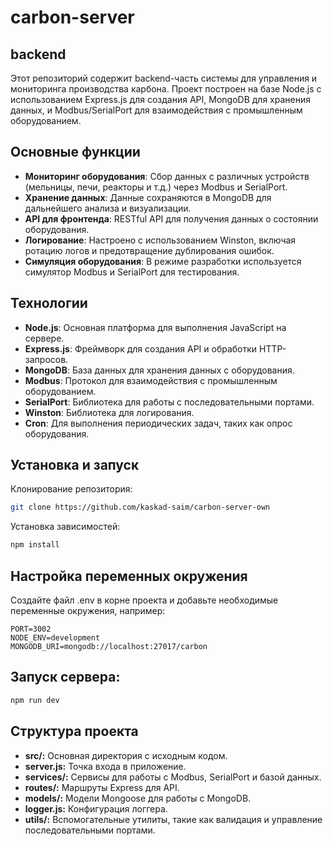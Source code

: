 # carbon-server

## backend
Этот репозиторий содержит backend-часть системы для управления и мониторинга производства карбона. Проект построен на базе Node.js с использованием Express.js для создания API, MongoDB для хранения данных, и Modbus/SerialPort для взаимодействия с промышленным оборудованием.

## Основные функции

- **Мониторинг оборудования**: Сбор данных с различных устройств (мельницы, печи, реакторы и т.д.) через Modbus и SerialPort.
- **Хранение данных**: Данные сохраняются в MongoDB для дальнейшего анализа и визуализации.
- **API для фронтенда**: RESTful API для получения данных о состоянии оборудования.
- **Логирование**: Настроено с использованием Winston, включая ротацию логов и предотвращение дублирования ошибок.
- **Симуляция оборудования**: В режиме разработки используется симулятор Modbus и SerialPort для тестирования.

## Технологии

- **Node.js**: Основная платформа для выполнения JavaScript на сервере.
- **Express.js**: Фреймворк для создания API и обработки HTTP-запросов.
- **MongoDB**: База данных для хранения данных с оборудования.
- **Modbus**: Протокол для взаимодействия с промышленным оборудованием.
- **SerialPort**: Библиотека для работы с последовательными портами.
- **Winston**: Библиотека для логирования.
- **Cron**: Для выполнения периодических задач, таких как опрос оборудования.

## Установка и запуск

Клонирование репозитория:

```bash
git clone https://github.com/kaskad-saim/carbon-server-own
```

Установка зависимостей:

```bash
npm install
```

## Настройка переменных окружения

Создайте файл .env в корне проекта и добавьте необходимые переменные окружения, например:

```env
PORT=3002
NODE_ENV=development
MONGODB_URI=mongodb://localhost:27017/carbon
```

## Запуск сервера:

```bash
npm run dev
```

## Структура проекта

- **src/:** Основная директория с исходным кодом.
- **server.js:** Точка входа в приложение.
- **services/:** Сервисы для работы с Modbus, SerialPort и базой данных.
- **routes/:** Маршруты Express для API.
- **models/:** Модели Mongoose для работы с MongoDB.
- **logger.js:** Конфигурация логгера.
- **utils/:** Вспомогательные утилиты, такие как валидация и управление последовательными портами.

